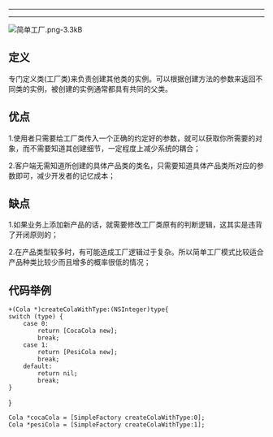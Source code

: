 -----------


----------------

![简单工厂.png-3.3kB][1]
## 定义 ##

专门定义类(工厂类)来负责创建其他类的实例。可以根据创建方法的参数来返回不同类的实例，被创建的实例通常都具有共同的父类。

## 优点 ##

1.使用者只需要给工厂类传入一个正确的约定好的参数，就可以获取你所需要的对象，而不需要知道其创建细节，一定程度上减少系统的耦合；

2.客户端无需知道所创建的具体产品类的类名，只需要知道具体产品类所对应的参数即可，减少开发者的记忆成本；

## 缺点 ##

1.如果业务上添加新产品的话，就需要修改工厂类原有的判断逻辑，这其实是违背了开闭原则的；

2.在产品类型较多时，有可能造成工厂逻辑过于复杂。所以简单工厂模式比较适合产品种类比较少而且增多的概率很低的情况；

## 代码举例 ##


    +(Cola *)createColaWithType:(NSInteger)type{
    switch (type) {
        case 0:
            return [CocaCola new];
            break; 
        case 1:
            return [PesiCola new];
            break;
        default:
            return nil;
            break;
    }
}

    Cola *cocaCola = [SimpleFactory createColaWithType:0];
    Cola *pesiCola = [SimpleFactory createColaWithType:1];

  [1]: http://static.zybuluo.com/stevenlfg/p7tcq5qv1ycwo1uval29n9r6/%E7%AE%80%E5%8D%95%E5%B7%A5%E5%8E%82.png
